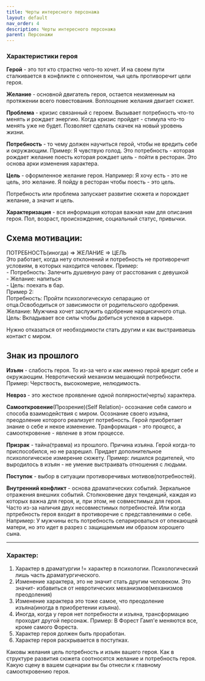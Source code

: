 ```yaml
---
title: Черты интересного персонажа
layout: default
nav_order: 4
description: Черты интересного персонажа
parent: Персонажи
---
```


### Характеристики героя

**Герой** - это тот кто страстно чего-то хочет. И на своем пути сталкивается в конфликте с оппонентом, чья цель противоречит цели героя.

**Желание** - основной двигатель героя, остается неизменным на протяжении всего повестования. Воплощение желания двигает сюжет. 

**Проблема** - кризис связанный с героем. Вызывает потребность что-то менять и рождает энергию. Когда кризис пройдет - стимула что-то менять уже не будет. Позволяет сделать скачек на новый уровень жизни. 

**Потребность** - то чему должен научиться герой, чтобы не вредить себе и окружающим. Пример: Я чувствую голод. Это потребность - которая рождает желание поесть которая рождает цель - пойти в ресторан. Это основа арки изменения характера. 

**Цель** - оформленное желание героя. Например: Я хочу есть - это не цель, это желание. Я пойду в ресторан чтобы поесть - это цель.

Потребность или проблема запускает развитие сюжета и порождает желание, а значит и цель.

**Характеризация** - вся информация которая важная нам для описания героя. Пол, возраст, происхождение, социальный статус, привычки.

## Схема мотивации:

ПОТРЕБНОСТЬ(иногда) => ЖЕЛАНИЕ => ЦЕЛЬ  
Это работает, когда нету отклонений и потребность не противоречит условиям, в которых находится человек. 
Пример:   
	- Потребность: Залечить душевную рану от расстования с девушкой  
	- Желание: напиться  
	- Цель: поехать в бар.  
Пример 2:  
	Потребность: Пройти психологическую сепарацию от отца.Освободиться от зависимости от родительского одобрения.  
	Желание: Мужчина хочет заслужить одобрение нарцисичного отца.  
	Цель: Вкладывает все силы чтобы добиться успехов в карьере.  

Нужно отказаться от необходимости стать другим и как выстраиваешь контакт с миром.  

## Знак из прошлого

**Изъян** - слабость героя. То из-за чего и как именно герой вредит себе и окружающим. Невротический механизм мешающий потребности. Пример: Черствость, высокомерие, нелюдимость.  

**Невроз** -  это жесткое проявление одной полярности(черты) характера. 

**Самооткровение**(Прозрение)(Self Relation)- осознание себя самого и способа взаимодействия с миром. Осознание своего изъяна, преодоление которого реализует потребность. Герой приобретает знание о себе и некое изменение. Транформация - это процесс, а самооткровение - явление в этом процессе.   

**Призрак** - тайна(травма) из прошлого. Причина изъяна.  Герой когда-то приспособился, но не разрешил. Придает дополнительное психологическое измерение сюжету. Пример: лишился родителей, что выродилось в изъян - не умение выстраивать отношения с людьми. 

**Поступок** - выбор в ситуации противоречивых мотивов(потребностей).

**Внутренний конфликт** - основа драматических событий. Зеркальное отражения внешних событий. Столкновение двух тенденций, каждая из которых важна для героя, и, при этом, не совместимых для героя. Часто из-за наличия двух несовместимых потребностей. Или когда пртребность героя входит в противоречие с представлениями о себе. Например: У мужчины есть потребность сепарироваться от опекающей матери, но это идет в разрез с защищаемым им образом хорошего сына. 

---

### Характер:
1) Характер в драматургии != характер в психологии. Психологический лишь часть драматургического.  
2) Изменение характера, это не значит стать другим человеком. Это значит- избавиться от невротических механизмов(механизмов преодоления)  
3) Изменение характера это тоже самое, что преодоление изъяна(иногда в приобретении изъяна).  
4) Иногда, когда у героя нет потребности и изъяна, трансформацию проходит другой персонаж. Пример: В Форест Гамп'е меняются все, кроме самого Фореста.  
5) Характер героя должен быть проработан.  
6) Характер героя раскрывается в поступках.  

Каковы желания цель потребность и изъян вашего героя. Как в структуре развития сюжета соотносятся желание и потребность героя. Какую сцену в вашем сценарии вы бы отнесли к главному самооткровению героя. 
